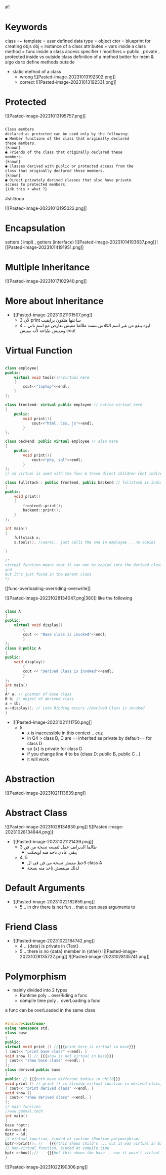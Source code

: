 #1
# Keywords
class =~ template = user defined data type = object ctor = blueprint for creating objs 
obj = instance of a class
attributes = vars inside a class
method = func inside a class
access specifier / modifiers = public , private , protected
inside vs outside class definition of a method
	better for mem & algo ds to define methods outside
- static method of a class
	- wrong ![[Pasted-image-20231013192302.png]]
	- correct ![[Pasted-image-20231013192331.png]]

# Protected


![[Pasted-image-20231013195757.png]]
```txt

Class members
declared as protected can be used only by the following:
● Member functions of the class that originally declared
these members. 
{known}
● Friends of the class that originally declared these
members.
{known}
● Classes derived with public or protected access from the
class that originally declared these members. 
{known}
● Direct privately derived classes that also have private
access to protected members.
{idk this + what ?}

```

#still/oop

![[Pasted-image-20231013195022.png]]

# Encapsulation
setters ( impl) ,  getters (interface)
![[Pasted-image-20231014193637.png]]
![[Pasted-image-20231014191951.png]]


# Multiple Inheritance

![[Pasted-image-20231017102940.png]]

# More about Inheritance

- ![[Pasted-image-20231021101507.png]]
	- 3 ﻷن print ساعتها هتكون برايفيت
	- 4 ايوه ينفع من غير اسم الكلاس تست طالما مفيش تعارض مع اسم تاني .. ومفيش طباعة ﻷنه مفيش cout



# Virtual Function

```cpp

class employee{
public:
	virtual void tools()//virtual here
	{
		cout<<"laptop"<<endl;
	}
};

class frontend: virtual public employee // notice virtual here
{
	public:
		void print(){
			cout<<"html, css, js"<<endl;
		}
};

class backend: public virtual employee // also here
{
	public:
		void print(){
			cout<<"php, sql"<<endl;
		}
};
// so virtual is used with the func & those direct children {not indirect children}

class fullstack : public frontend, public backend // fullstack is indirect child of employee so no need for virtual here
{
public:
	void print()
	{
		frontend::print();
		backend::print();
	}
};

int main()
{
	fullstack x;
	x.tools(); //works.. just calls the one in employee .. no copies
	
}
```

```cpp
/* 
virtual function means that it can not be copied into the derived classes {tho it can be overrided}{to call the overrided version see the pic below}
and
but it's just found in the parent class
*/
```

[[func-overloading-overriding-overwrite]]

![[Pasted-image-20231028134047.png|380]]
like the following
```cpp

class A
{
public:
	virtual void display()
		{
		cout << "Base class is invoked"<<endl;
		}
};
class B:public A
{
public:
	void display()
		{
		cout << "Derived Class is invoked"<<endl;
		}
};
int main()
{
A* a; // pointer of base class
B b; // object of derived class
a = &b;
a->display(); // Late Binding occurs //Derived Class is invoked
}
```
- ![[Pasted-image-20231021111750.png]]
	- 5 
		- x is inaccessible in this context .. cuz
		- in Q4 > class B, C are ==inherited as private by default== for class D
		- so {x} is private for class D
		- if you change line 4 to be {class D: public B, public C ..}
		- it will work

# Abstraction
![[Pasted-image-20231021113639.png]]

# Abstract Class
![[Pasted-image-20231028134830.png]]
![[Pasted-image-20231028134844.png]]
- ![[Pasted-image-20231021121439.png]]
	- 3 طالما الديرايف عمل لنفسه نسخة من فن
		- يبقى عادي ناخد منه اوبجكت
	- 4, 5
		- لاحظ مفيش نسخة من فن في ال class A
		- لذلك مينفعش تاخد منه نسخة

# Default Arguments
- ![[Pasted-image-20231022182859.png]]
	- 5 .. in drv there is not fun .. that u can pass arguments to

# Friend Class
- ![[Pasted-image-20231022184742.png]]
	- 4 .. {data} is private in {Test}
	- 5 .. there is no {data} member in {other}
![[Pasted-image-20231028135722.png]]
![[Pasted-image-20231028135741.png]]
# Polymorphism
- mainly divided into 2 types
	- Runtime poly .. overRiding a func
	- compile time poly .. overLoading a func

a func can be overLoaded in the same class
```cpp

#include<iostream>
using namespace std;
class base
{
public:
virtual void print () //{{{print here is virtual in base}}}
{ cout<< "print base class" <<endl; }
void show () // {{{show is not virtual in base}}}
{ cout<< "show base class" <<endl; }
};
class derived:public base
{
public: // {{{both have different bodies in child}}}
void print () // print () is already virtual function in derived class,// we could also declared as virtual void print () explicitly
{ cout<< "print derived class" <<endl; }
void show ()
{ cout<< "show derived class" <<endl; }
};
// main function
//www.gammal.tech
int main()
{
base *bptr;
derived d;
bptr = &d;
// virtual function, binded at runtime (Runtime polymorphism)
bptr->print(); //   {{{{this shows child's ... cuz it was virtual in base}}}}
// Non-virtual function, binded at compile time
bptr->show();//    {{{but this shows the base .. cuz it wasn't virtual in base}}}
}

```
![[Pasted-image-20231022190306.png]]